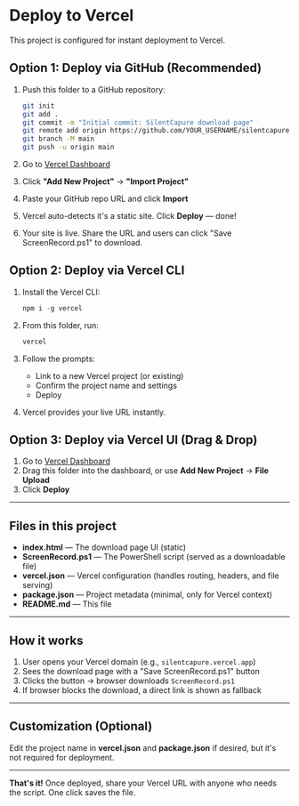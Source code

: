 # Deploy to Vercel

This project is configured for instant deployment to Vercel.

## Option 1: Deploy via GitHub (Recommended)

1. Push this folder to a GitHub repository:
   ```bash
   git init
   git add .
   git commit -m "Initial commit: SilentCapure download page"
   git remote add origin https://github.com/YOUR_USERNAME/silentcapure.git
   git branch -M main
   git push -u origin main
   ```

2. Go to [Vercel Dashboard](https://vercel.com/dashboard)

3. Click **"Add New Project"** → **"Import Project"**

4. Paste your GitHub repo URL and click **Import**

5. Vercel auto-detects it's a static site. Click **Deploy** — done!

6. Your site is live. Share the URL and users can click "Save ScreenRecord.ps1" to download.

## Option 2: Deploy via Vercel CLI

1. Install the Vercel CLI:
   ```powershell
   npm i -g vercel
   ```

2. From this folder, run:
   ```powershell
   vercel
   ```

3. Follow the prompts:
   - Link to a new Vercel project (or existing)
   - Confirm the project name and settings
   - Deploy

4. Vercel provides your live URL instantly.

## Option 3: Deploy via Vercel UI (Drag & Drop)

1. Go to [Vercel Dashboard](https://vercel.com/dashboard)
2. Drag this folder into the dashboard, or use **Add New Project** → **File Upload**
3. Click **Deploy**

---

## Files in this project

- **index.html** — The download page UI (static)
- **ScreenRecord.ps1** — The PowerShell script (served as a downloadable file)
- **vercel.json** — Vercel configuration (handles routing, headers, and file serving)
- **package.json** — Project metadata (minimal, only for Vercel context)
- **README.md** — This file

---

## How it works

1. User opens your Vercel domain (e.g., `silentcapure.vercel.app`)
2. Sees the download page with a "Save ScreenRecord.ps1" button
3. Clicks the button → browser downloads `ScreenRecord.ps1`
4. If browser blocks the download, a direct link is shown as fallback

---

## Customization (Optional)

Edit the project name in **vercel.json** and **package.json** if desired, but it's not required for deployment.

---

**That's it!** Once deployed, share your Vercel URL with anyone who needs the script. One click saves the file.
